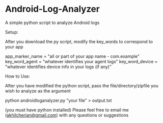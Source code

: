 Android-Log-Analyzer
====================

A simple python script to analyze Android logs

Setup:

After you download the py script, modify the key_words to correspond to your app

app_marker_name = "all or part of your app name - com.example"
key_word_agent = "whatever identifies your agent logs"
key_word_device = "whatever identifies device info in your logs (if any)"

How to Use:

After you have modified the python script, pass the file/directory/zipfile you wish to analyze as the argument

python androidloganalyzer.py "your file" > output.txt

(you must have python installed) Please feel free to email me (akhilcherian@gmail.com) with any questions or suggestions
